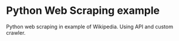 # Python Web Scraping example

Python web scraping in example of Wikipedia. Using API and custom crawler.

